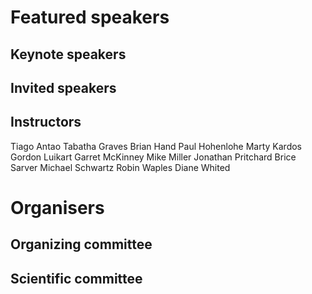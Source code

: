 # Featured speakers

## Keynote speakers


## Invited speakers


## Instructors
Tiago Antao
Tabatha Graves
Brian Hand
Paul Hohenlohe
Marty Kardos
Gordon Luikart
Garret McKinney
Mike Miller
Jonathan Pritchard
Brice Sarver
Michael Schwartz
Robin Waples
Diane Whited

# Organisers


## Organizing committee


## Scientific committee
